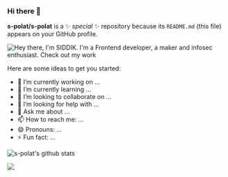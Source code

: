 ### Hi there 👋


**s-polat/s-polat** is a ✨ _special_ ✨ repository because its `README.md` (this file) appears on your GitHub profile.

![Hey there, I'm SIDDIK. I'm a Frontend developer, a maker and infosec enthusiast. Check out my work](https://github.com/CyrisXD/CyrisXD/raw/master/bio.gif)

Here are some ideas to get you started:

- 🔭 I’m currently working on ...
- 🌱 I’m currently learning ...
- 👯 I’m looking to collaborate on ...
- 🤔 I’m looking for help with ...
- 💬 Ask me about ...
- 📫 How to reach me: ...
- 😄 Pronouns: ...
- ⚡ Fun fact: ...

![s-polat's github stats](https://github-readme-stats.vercel.app/api?username=s-polat&theme=gruvbox&show_icons=true)

<img  src="https://github-readme-stats.vercel.app/api?username=s-polat&show_icons=true&count_private=true&line_height=27&text_color=c9cacc&icon_color=2bbc8a&bg_color=1d1f21&title_color=FFFFFF" />

